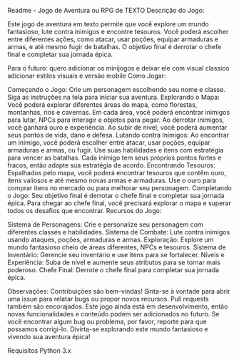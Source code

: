 
Readme - Jogo de Aventura ou RPG de TEXTO
Descrição do Jogo:

Este jogo de aventura em texto permite que você explore um mundo fantasioso, lute contra inimigos e encontre tesouros. Você poderá escolher entre diferentes ações, como atacar, usar poções, equipar armaduras e armas, e até mesmo fugir de batalhas. O objetivo final é derrotar o chefe final e completar sua jornada épica.

Para o futuro:
quero adicionar os minijogos e deixar ele com visual classico
adicionar estilos visuais e versão mobile
Como Jogar:

Começando o Jogo:
Crie um personagem escolhendo seu nome e classe.
Siga as instruções na tela para iniciar sua aventura.
Explorando o Mapa:
Você poderá explorar diferentes áreas do mapa, como florestas, montanhas, rios e cavernas.
Em cada área, você poderá encontrar inimigos para lutar, NPCs para interagir e objetos para pegar.
Ao derrotar inimigos, você ganhará ouro e experiência.
Ao subir de nível, você poderá aumentar seus pontos de vida, dano e defesa.
Lutando contra Inimigos:
Ao encontrar um inimigo, você poderá escolher entre atacar, usar poções, equipar armaduras e armas, ou fugir.
Use suas habilidades e itens com estratégia para vencer as batalhas.
Cada inimigo tem seus próprios pontos fortes e fracos, então adapte sua estratégia de acordo.
Encontrando Tesouros:
Espalhados pelo mapa, você poderá encontrar tesouros que contêm ouro, itens valiosos e até mesmo novas armas e armaduras.
Use o ouro para comprar itens no mercado ou para melhorar seu personagem.
Completando o Jogo:
Seu objetivo final é derrotar o chefe final e completar sua jornada épica.
Para chegar ao chefe final, você precisará explorar o mapa e superar todos os desafios que encontrar.
Recursos do Jogo:

Sistema de Personagens: Crie e personalize seu personagem com diferentes classes e habilidades.
Sistema de Combate: Lute contra inimigos usando ataques, poções, armaduras e armas.
Exploração: Explore um mundo fantasioso cheio de áreas diferentes, NPCs e tesouros.
Sistema de Inventário: Gerencie seu inventário e use itens para se fortalecer.
Níveis e Experiência: Suba de nível e aumente seus atributos para se tornar mais poderoso.
Chefe Final: Derrote o chefe final para completar sua jornada épica.

Observações:
Contribuições são bem-vindas! Sinta-se à vontade para abrir uma issue para relatar bugs ou propor novos recursos. Pull requests também são encorajados.
Este jogo ainda está em desenvolvimento, então novas funcionalidades e conteúdo podem ser adicionados no futuro.
Se você encontrar algum bug ou problema, por favor, reporte para que possamos corrigi-lo.
Divirta-se explorando este mundo fantasioso e vivendo sua aventura épica!

Requisitos
Python 3.x


